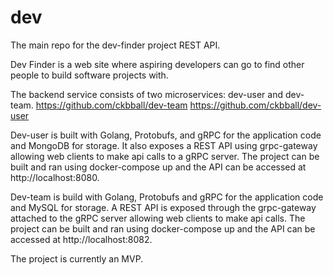 # dev
The main repo for the dev-finder project REST API.

Dev Finder is a web site where aspiring developers can go to find other people to build software projects with.

The backend service consists of two microservices: dev-user and dev-team.
https://github.com/ckbball/dev-team
https://github.com/ckbball/dev-user

Dev-user is built with Golang, Protobufs, and gRPC for the application code and MongoDB for storage. It also exposes a REST API using grpc-gateway allowing web clients to make api calls to a gRPC server. The project can be built and ran using docker-compose up and the API can be accessed at http://localhost:8080.

Dev-team is build with Golang, Protobufs and gRPC for the application code and MySQL for storage. A REST API is exposed through the grpc-gateway attached to the gRPC server allowing web clients to make api calls. The project can be built and ran using docker-compose up and the API can be accessed at http://localhost:8082.

The project is currently an MVP.
